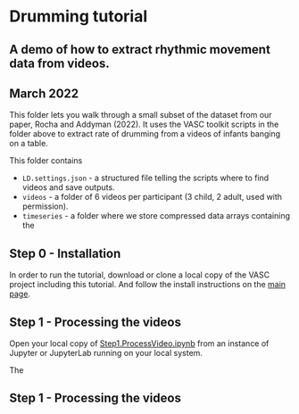 # Drumming tutorial
## A demo of how to extract rhythmic movement data from videos. 
## March 2022

This folder lets you walk through a small subset of the dataset from our paper, Rocha and Addyman (2022). It uses the VASC toolkit scripts in the folder above to extract rate of drumming from a videos of infants banging on a table.

This folder contains

 * `LD.settings.json` - a structured file telling the scripts where to find videos and save outputs. 
 * `videos` - a folder of 6 videos per participant (3 child, 2 adult, used with permission). 
 * `timeseries` - a folder where we store compressed data arrays containing the 

## Step 0 - Installation

In order to run the tutorial, download or clone a local copy of the VASC project including this tutorial. And follow the install instructions on the [main page](https://github.com/InfantLab/VASC). 

## Step 1 - Processing the videos

Open your local copy of [Step1.ProcessVideo.ipynb](https://github.com/InfantLab/VASC/blob/master/Step1.ProcessVideo.ipynb) from an instance of Jupyter or JupyterLab running on your local system.

The 

## Step 1 - Processing the videos

